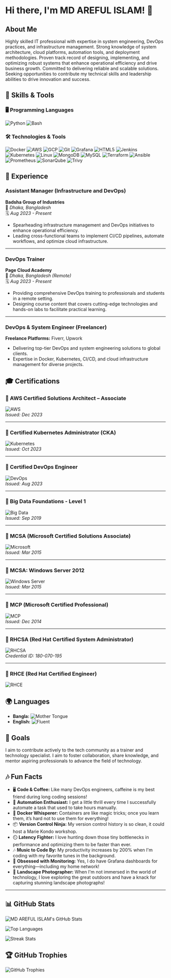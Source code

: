 # Hi there, I'm MD AREFUL ISLAM! 👋

## About Me

Highly skilled IT professional with expertise in system engineering, DevOps practices, and infrastructure management. Strong knowledge of system architecture, cloud platforms, automation tools, and deployment methodologies. Proven track record of designing, implementing, and optimizing robust systems that enhance operational efficiency and drive business growth. Committed to delivering reliable and scalable solutions. Seeking opportunities to contribute my technical skills and leadership abilities to drive innovation and success.

## 🔧 Skills & Tools

### 🖥️ Programming Languages
![Python](https://img.shields.io/badge/-Python-3776AB?logo=python&logoColor=fff&style=for-the-badge)
![Bash](https://img.shields.io/badge/-Bash-4EAA25?logo=gnubash&logoColor=fff&style=for-the-badge)

### 🛠️ Technologies & Tools
![Docker](https://img.shields.io/badge/-Docker-2496ED?logo=docker&logoColor=fff&style=for-the-badge)
![AWS](https://img.shields.io/badge/-AWS-FF9900?logo=amazonaws&logoColor=fff&style=for-the-badge)
![GCP](https://img.shields.io/badge/-GCP-4285F4?logo=googlecloud&logoColor=fff&style=for-the-badge)
![Git](https://img.shields.io/badge/-Git-F05032?logo=git&logoColor=fff&style=for-the-badge)
![Grafana](https://img.shields.io/badge/-Grafana-F46800?logo=grafana&logoColor=fff&style=for-the-badge)
![HTML5](https://img.shields.io/badge/-HTML5-E34F26?logo=html5&logoColor=fff&style=for-the-badge)
![Jenkins](https://img.shields.io/badge/-Jenkins-D24939?logo=jenkins&logoColor=fff&style=for-the-badge)
![Kubernetes](https://img.shields.io/badge/-Kubernetes-326CE5?logo=kubernetes&logoColor=fff&style=for-the-badge)
![Linux](https://img.shields.io/badge/-Linux-FCC624?logo=linux&logoColor=000&style=for-the-badge)
![MongoDB](https://img.shields.io/badge/-MongoDB-47A248?logo=mongodb&logoColor=fff&style=for-the-badge)
![MySQL](https://img.shields.io/badge/-MySQL-4479A1?logo=mysql&logoColor=fff&style=for-the-badge)
![Terraform](https://img.shields.io/badge/-Terraform-623CE4?logo=terraform&logoColor=fff&style=for-the-badge)
![Ansible](https://img.shields.io/badge/-Ansible-EE0000?logo=ansible&logoColor=fff&style=for-the-badge)
![Prometheus](https://img.shields.io/badge/-Prometheus-E6522C?logo=prometheus&logoColor=fff&style=for-the-badge)
![SonarQube](https://img.shields.io/badge/-SonarQube-4E9BCD?logo=sonarqube&logoColor=fff&style=for-the-badge)
![Trivy](https://img.shields.io/badge/-Trivy-EE2326?logo=trivy&logoColor=fff&style=for-the-badge)


## 💼 Experience

### Assistant Manager (Infrastructure and DevOps)
**Badsha Group of Industries**  
📍 *Dhaka, Bangladesh*  
🗓️ *Aug 2023 - Present*  
- Spearheading infrastructure management and DevOps initiatives to enhance operational efficiency.
- Leading cross-functional teams to implement CI/CD pipelines, automate workflows, and optimize cloud infrastructure.

---

### DevOps Trainer  
**Page Cloud Academy**  
📍 *Dhaka, Bangladesh (Remote)*  
🗓️ *Aug 2023 - Present*  
- Providing comprehensive DevOps training to professionals and students in a remote setting.
- Designing course content that covers cutting-edge technologies and hands-on labs to facilitate practical learning.

---

### DevOps & System Engineer (Freelancer)  
**Freelance Platforms:** Fiverr, Upwork  
- Delivering top-tier DevOps and system engineering solutions to global clients.
- Expertise in Docker, Kubernetes, CI/CD, and cloud infrastructure management for diverse projects.

## 🎓 Certifications

### 🏅 AWS Certified Solutions Architect – Associate  
![AWS](https://img.shields.io/badge/AWS-Certified-orange?style=flat-square&logo=amazon-aws&logoColor=white)  
*Issued: Dec 2023*  

---

### 🏅 Certified Kubernetes Administrator (CKA)  
![Kubernetes](https://img.shields.io/badge/Kubernetes-Administrator-326CE5?style=flat-square&logo=kubernetes&logoColor=white)  
*Issued: Oct 2023*  

---

### 🏅 Certified DevOps Engineer  
![DevOps](https://img.shields.io/badge/Certified-DevOps%20Engineer-green?style=flat-square&logo=devops&logoColor=white)  
*Issued: Aug 2023*  

---

### 🏅 Big Data Foundations - Level 1  
![Big Data](https://img.shields.io/badge/Big%20Data-Foundations-blue?style=flat-square&logo=bigdata&logoColor=white)  
*Issued: Sep 2019*  

---

### 🏅 MCSA (Microsoft Certified Solutions Associate)  
![Microsoft](https://img.shields.io/badge/Microsoft-MCSA-0078D4?style=flat-square&logo=microsoft&logoColor=white)  
*Issued: Mar 2015*  

---

### 🏅 MCSA: Windows Server 2012  
![Windows Server](https://img.shields.io/badge/Windows-Server%202012-0078D4?style=flat-square&logo=windows&logoColor=white)  
*Issued: Mar 2015*  

---

### 🏅 MCP (Microsoft Certified Professional)  
![MCP](https://img.shields.io/badge/Microsoft-MCP-0078D4?style=flat-square&logo=microsoft&logoColor=white)  
*Issued: Dec 2014*  

---

### 🏅 RHCSA (Red Hat Certified System Administrator)  
![RHCSA](https://img.shields.io/badge/Red%20Hat-RHCSA-EE0000?style=flat-square&logo=redhat&logoColor=white)  
*Credential ID: 180-070-195*  

---

### 🏅 RHCE (Red Hat Certified Engineer)  
![RHCE](https://img.shields.io/badge/Red%20Hat-RHCE-EE0000?style=flat-square&logo=redhat&logoColor=white)

## 🌍 Languages

- **Bangla:** ![Mother Tongue](https://img.shields.io/badge/Mother%20Tongue-blue?style=flat-square)
- **English:** ![Fluent](https://img.shields.io/badge/Fluent-green?style=flat-square)


## 🎯 Goals

I aim to contribute actively to the tech community as a trainer and technology specialist. I aim to foster collaboration, share knowledge, and mentor aspiring professionals to advance the field of technology.

## 🎶 Fun Facts

- 🖥️ **Code & Coffee:** Like many DevOps engineers, caffeine is my best friend during long coding sessions!
- 🚀 **Automation Enthusiast:** I get a little thrill every time I successfully automate a task that used to take hours manually.
- 🐳 **Docker Whisperer:** Containers are like magic tricks; once you learn them, it’s hard not to use them for everything!
- 📦 **Version Control Ninja:** My version control history is so clean, it could host a Marie Kondo workshop.
- ⏲️ **Latency Fighter:** I love hunting down those tiny bottlenecks in performance and optimizing them to be faster than ever.
- 🎶 **Music to Code By:** My productivity increases by 200% when I'm coding with my favorite tunes in the background.
- 🎯 **Obsessed with Monitoring:** Yes, I do have Grafana dashboards for everything—including my home network!
- 📸 **Landscape Photographer:** When I'm not immersed in the world of technology, I love exploring the great outdoors and have a knack for capturing stunning landscape photographs!


---

## 📊 GitHub Stats

![MD AREFUL ISLAM's GitHub Stats](https://github-readme-stats.vercel.app/api?username=arifislam007&show_icons=true&theme=radical)

![Top Languages](https://github-readme-stats.vercel.app/api/top-langs/?username=arifislam007&layout=compact&theme=radical)

![Streak Stats](https://github-readme-streak-stats.herokuapp.com/?user=arifislam007&theme=radical)

## 🏆 GitHub Trophies

![GitHub Trophies](https://github-profile-trophy.vercel.app/?username=arifislam007&theme=radical)



